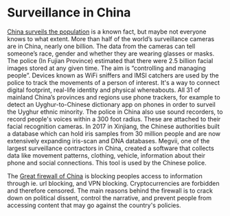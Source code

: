 # Surveillance in China

[China surveils the population](https://www.nytimes.com/2022/06/21/world/asia/china-surveillance-investigation.html) is a known fact, but maybe not everyone knows to what extent. More than half of the world’s surveillance cameras are in China, nearly one billion. The data from the cameras can tell someone’s race, gender and whether they are wearing glasses or masks. The police (In Fujian Province) estimated that there were 2.5 billion facial images stored at any given time. The aim is “controlling and managing people”. Devices known as WiFi sniffers and IMSI catchers are used by the police to track the movements of a person of interest. It's a way to connect digital footprint, real-life identity and physical whereabouts. All 31 of mainland China’s provinces and regions use phone trackers, for example to detect an Uyghur-to-Chinese dictionary app on phones in order to surveil the Uyghur ethnic minority. The police in China also use sound recorders, to record people's voices within a 300 foot radius. These are attached to their facial recognition cameras. In 2017 in Xinjiang, the Chinese authorities built a database which can hold iris samples from 30 million people and are now extensively expanding iris-scan and DNA databases. Megvii, one of the largest surveillance contractors in China, created a software that collects data like movement patterns, clothing, vehicle, information about their phone and social connections. This tool is used by the Chinese police.

The [Great firewall of China](https://www.makeuseof.com/what-is-great-firewall-china/) is blocking peoples access to information through ie. url blocking, and VPN blocking. Cryptocurrencies are forbidden and therefore censored. The main reasons behind the firewall is to crack down on political dissent, control the narrative, and prevent people from accessing content that may go against the country's policies.
